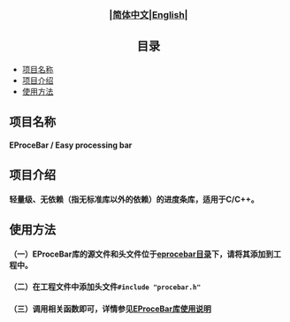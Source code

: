### <div align="center">|[简体中文](README.md)|[English](doc/en/README_en.md)|</div>

## <div align="center">目录</div> 
- [项目名称](#项目名称)
- [项目介绍](#项目介绍)
- [使用方法](#使用方法)

## 项目名称
#### EProceBar / Easy processing bar

## 项目介绍
#### 轻量级、无依赖（指无标准库以外的依赖）的进度条库，适用于C/C++。

## 使用方法
#### （一）EProceBar库的源文件和头文件位于[eprocebar目录](eprocebar)下，请将其添加到工程中。
#### （二）在工程文件中添加头文件```#include "procebar.h"```
#### （三）调用相关函数即可，详情参见[EProceBar库使用说明](doc/cn/EProceBar.md)